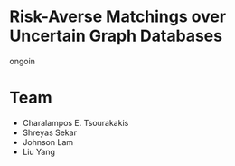 # Risk-Averse Matchings over Uncertain Graph Databases 

ongoin

# Team 

- Charalampos E. Tsourakakis 
- Shreyas Sekar 
- Johnson Lam 
- Liu Yang 
